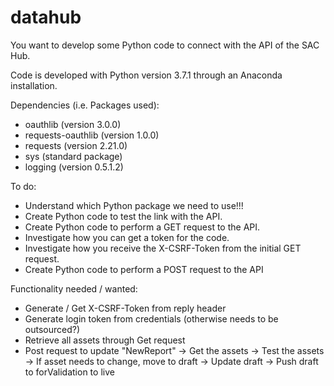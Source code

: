 # datahub

You want to develop some Python code to connect with the API of the SAC Hub.


Code is developed with Python version 3.7.1 through an Anaconda installation.


Dependencies (i.e. Packages used):
- oauthlib            (version 3.0.0)
- requests-oauthlib   (version 1.0.0)
- requests            (version 2.21.0)
- sys                 (standard package)
- logging             (version 0.5.1.2)


To do:
- Understand which Python package we need to use!!!
- Create Python code to test the link with the API.
- Create Python code to perform a GET request to the API.
- Investigate how you can get a token for the code.
- Investigate how you receive the X-CSRF-Token from the initial GET request.
- Create Python code to perform a POST request to the API

Functionality needed / wanted:
- Generate / Get X-CSRF-Token from reply header
- Generate login token from credentials (otherwise needs to be outsourced?)
- Retrieve all assets through Get request
- Post request to update "NewReport"
  -> Get the assets
  -> Test the assets
  -> If asset needs to change, move to draft
  -> Update draft
  -> Push draft to forValidation to live
